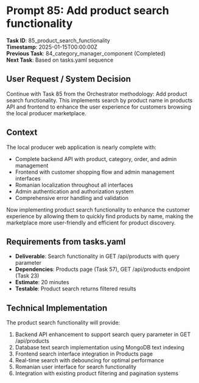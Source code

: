# Prompt 85: Add product search functionality

**Task ID**: 85_product_search_functionality  
**Timestamp**: 2025-01-15T00:00:00Z  
**Previous Task**: 84_category_manager_component (Completed)  
**Next Task**: Based on tasks.yaml sequence

## User Request / System Decision

Continue with Task 85 from the Orchestrator methodology: Add product search functionality. This implements search by product name in products API and frontend to enhance the user experience for customers browsing the local producer marketplace.

## Context

The local producer web application is nearly complete with:
- Complete backend API with product, category, order, and admin management
- Frontend with customer shopping flow and admin management interfaces
- Romanian localization throughout all interfaces
- Admin authentication and authorization system
- Comprehensive error handling and validation

Now implementing product search functionality to enhance the customer experience by allowing them to quickly find products by name, making the marketplace more user-friendly and efficient for product discovery.

## Requirements from tasks.yaml

- **Deliverable**: Search functionality in GET /api/products with query parameter
- **Dependencies**: Products page (Task 57), GET /api/products endpoint (Task 23)
- **Estimate**: 20 minutes
- **Testable**: Product search returns filtered results

## Technical Implementation

The product search functionality will provide:
1. Backend API enhancement to support search query parameter in GET /api/products
2. Database text search implementation using MongoDB text indexing
3. Frontend search interface integration in Products page
4. Real-time search with debouncing for optimal performance
5. Romanian user interface for search functionality
6. Integration with existing product filtering and pagination systems